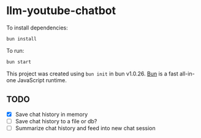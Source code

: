 # llm-youtube-chatbot

To install dependencies:

```bash
bun install
```

To run:

```bash
bun start
```

This project was created using `bun init` in bun v1.0.26. [Bun](https://bun.sh) is a fast all-in-one JavaScript runtime.

## TODO

- [x] Save chat history in memory
- [ ] Save chat history to a file or db?
- [ ] Summarize chat history and feed into new chat session